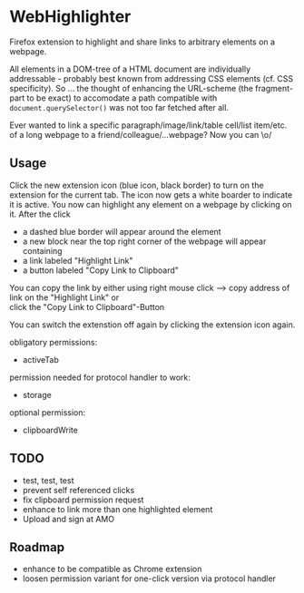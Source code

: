 # WebHighlighter

Firefox extension to highlight and share links to arbitrary elements on a webpage. 
  
All elements in a DOM-tree of a HTML document are individually addressable - probably best known from addressing CSS elements (cf. CSS specificity). So ... the thought of enhancing the URL-scheme (the fragment-part to be exact) to accomodate a path compatible with `document.querySelector()` was not too far fetched after all. 
  
Ever wanted to link a specific paragraph/image/link/table cell/list item/etc. of a long webpage to a friend/colleague/...webpage? Now you can \o/
  
## Usage
Click the new extension icon (blue icon, black border) to turn on the extension for the current tab. The icon now gets a white boarder to indicate it is active. You now can highlight any element on a webpage by clicking on it. After the click
* a dashed blue border will appear around the element
* a new block near the top right corner of the webpage will appear containing
* a link labeled "Highlight Link"
* a button labeled "Copy Link to Clipboard" 
  
You can copy the link by either using right mouse click --> copy address of link on the "Highlight Link" or  
click the "Copy Link to Clipboard"-Button  
  
You can switch the extenstion off again by clicking the extension icon again.  
  
obligatory permissions:  
* activeTab
  
permission needed for protocol handler to work:  
* storage
  
optional permission:  
* clipboardWrite
  
## TODO

* test, test, test
* prevent self referenced clicks
* fix clipboard permission request
* enhance to link more than one highlighted element
* Upload and sign at AMO


## Roadmap

* enhance to be compatible as Chrome extension
* loosen permission variant for one-click version via protocol handler

